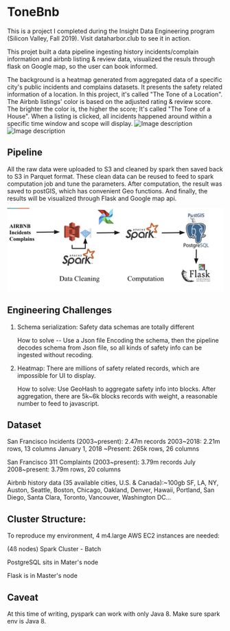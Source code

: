 # ToneBnb
This is a project I completed during the Insight Data Engineering program (Silicon Valley, Fall 2019). 
Visit dataharbor.club to see it in action.

This projet built a data pipeline ingesting  history incidents/complain information and 
airbnb listing & review data, visualized the resuls through flask on Google map, so the 
 user can book informed.

The background is a heatmap generated from aggregated data of a specific city's public incidents and complains 
datasets. It presents the safety related information of a location. In this project, it's called "The Tone of a 
Location". The Airbnb listings' color is based on the adjusted rating & review score. The brighter the color is, 
the higher the score; It's called "The Tone of a House". When a listing is clicked, all incidents happened around 
within a specific time window and scope will display.
![Image description](docs/overall.png)
![Image description](docs/happened_arround.png)

## Pipeline
All the raw data were uploaded to S3 and cleaned by spark then saved back to S3 in Parquet format. 
These clean data can be reused to feed to spark computation job and tune the parameters. After computation, the result 
was saved to postGIS, which has convenient Geo functions. And finally, the results will be visualized through Flask 
and Google map api.


![Image description](docs/pipe_line.jpeg)

## Engineering Challenges
1. Schema serialization: Safety data schemas are totally different

    How to solve -- Use a Json file Encoding the schema, then the pipeline decodes schema from Json file, 
    so all kinds of safety info 
can be ingested without recoding. 
2. Heatmap: There are millions of safety related records, which are impossible for UI to display. 

    How to solve: Use GeoHash to aggregate safety info into blocks. After aggregation, 
    there are 5k~6k blocks records with weight, a reasonable number to feed to javascript.

## Dataset
San Francisco Incidents (2003~present): 2.47m records
2003~2018: 2.21m rows, 13 columns
January 1, 2018 ~Present: 265k rows, 26 columns

San Francisco 311 Complaints (2003~present): 3.79m records
July 2008~present: 3.79m rows, 20 columns

Airbnb history data (35 available cities, U.S. & Canada):~100gb
SF, LA, NY, Auston, Seattle, Boston, Chicago, Oakland, Denver, Hawaii, Portland, San Diego, Santa Clara, Toronto, 
Vancouver, Washington DC... 


## Cluster Structure:
To reproduce my environment, 4 m4.large AWS EC2 instances are needed:

(4ß nodes) Spark Cluster - Batch

PostgreSQL sits in Mater's node

Flask is in Master's node


## Caveat
At this time of writing, pyspark can work with only Java 8. Make sure spark env is Java 8.
